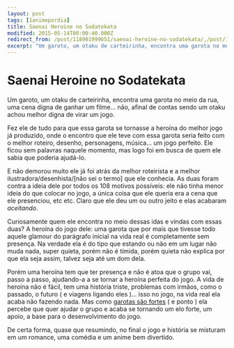 ```yaml
---
layout: post
tags: [1animepordia]
title: Saenai Heroine no Sodatekata
modified: 2015-05-14T00:00:40.000Z
redirect_from: /post/118901999651/saenai-heroine-no-sodatekata/,/post/118901999651/
excerpt: "Um garoto, um otaku de carteirinha, encontra uma garota no meio da rua, uma cena digna de ganhar um filme… não, afinal de contas sendo um otaku achou melhor digna de virar um jogo."
---
```


Saenai Heroine no Sodatekata
============================

Um garoto, um otaku de carteirinha, encontra uma garota no meio da rua,
uma cena digna de ganhar um filme… não, afinal de contas sendo um otaku
achou melhor digna de virar um jogo.

Fez ele de tudo para que essa garota se tornasse a heroína do melhor
jogo já produzido, onde o encontro que ele teve com essa garota seria
feito com o melhor roteiro, desenho, personagens, música… um jogo
perfeito. Ele ficou sem palavras naquele momento, mas logo foi em busca
de quem ele sabia que poderia ajudá-lo.

E não demorou muito ele já foi atrás da melhor roteirista e a melhor
ilustradora/desenhista/\[não sei o termo\] que ele conhecia. As duas
foram contra a ideia dele por todos os 108 motivos possíveis: ele não
tinha menor ideia do que colocar no jogo, a única coisa que ele queria
era a cena que ele presenciou, etc etc. Claro que ele deu um ou outro
jeito e elas acabaram *aceitando*.

Curiosamente quem ele encontra no meio dessas idas e vindas com essas
duas? A heroína do jogo dele: uma garota que por mais que tivesse todo
aquele glamour do parágrafo inicial na vida real é completamente sem
presença. Na verdade ela é do tipo que estando ou não em um lugar não
muda nada, super quieta, porém não é tímida, porém quieta não explica
por que ela seja assim, talvez seja até um dom dela.

Porém uma heroína tem que ter presença e não é atoa que o grupo vai,
passo a passo, ajudando-a a se tornar a heroína perfeita do jogo. A vida
de heroína não é fácil, tem uma história triste, problemas com irmãos,
como o passado, o futuro ( e viagens ligando eles )… isso no jogo, na
vida real ela acaba não fazendo nada. Mas como [garotas são
fortes](http://www.animelyrics.com/anime/usagidrop/sweetdrops.htm) ( e
ponto ) ela percebe que quer ajudar o grupo e acaba se tornando um elo
forte, um apoio, a base para o desenvolvimento do jogo.

De certa forma, quase que resumindo, no final o jogo e história se
misturam em um romance, uma comédia e um anime bem divertido.


